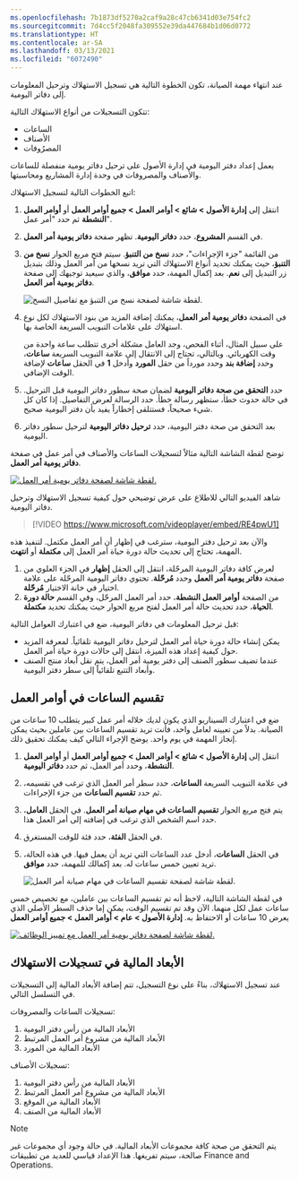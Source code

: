 ```yaml
---
ms.openlocfilehash: 7b1873df5270a2caf9a28c47cb6341d03e754fc2
ms.sourcegitcommit: 7d4cc5f2048fa309552e39da447684b1d06d0772
ms.translationtype: HT
ms.contentlocale: ar-SA
ms.lasthandoff: 03/13/2021
ms.locfileid: "6072490"
---
```

عند انتهاء مهمة الصيانة، تكون الخطوة التالية هي تسجيل الاستهلاك وترحيل المعلومات إلى دفاتر اليومية. 

تتكون التسجيلات من أنواع الاستهلاك التالية: 

- الساعات‬
- الأصناف
- المصرُوفات 

يعمل إعداد دفتر اليومية في إدارة الأصول على ترحيل دفاتر يومية منفصلة للساعات والأصناف والمصروفات في وحدة إدارة المشاريع ومحاسبتها.  

اتبع الخطوات التالية لتسجيل الاستهلاك:

1.  انتقل إلى **إدارة الأصول > شائع > أوامر العمل > جميع أوامر العمل** أو **أوامر العمل النشطة** ثم حدد "أمر عمل".
2.  في القسم **المشروع**، حدد **دفاتر اليومية**. تظهر صفحة **دفاتر يومية أمر العمل**.
3.  من القائمة "جزء الإجراءات"، حدد **نسخ من التنبؤ**. سيتم فتح مربع الحوار **نسخ من التنبؤ**، حيث يمكنك تحديد أنواع الاستهلاك التي تريد نسخها من أمر العمل وذلك بتبديل زر التبديل إلى **نعم**. بعد إكمال المهمة، حدد **موافق**، والذي سيعيد توجيهك إلى صفحة **دفاتر يومية أمر العمل**.

    ![لقطة شاشة لصفحة نسخ من التنبؤ مع تفاصيل النسخ.](../media/copy-from-forecast-ssm.png)
 
4.  في الصفحة **دفاتر يومية أمر العمل**، يمكنك إضافة المزيد من بنود الاستهلاك لكل نوع استهلاك على علامات التبويب السريعة الخاصة بها. 

    على سبيل المثال، أثناء الفحص، وجد العامل مشكلة أخرى تتطلب ساعة واحدة من وقت الكهربائي. وبالتالي، تحتاج إلى الانتقال إلى علامة التبويب السريعة **ساعات**، وحدد **إضافة بند** وحدد مورداً من حقل **المورد** وأدخل **1** في الحقل **ساعات** لإضافة الوقت الإضافي.

5.  حدد **التحقق من صحة دفاتر اليومية** لضمان صحة سطور دفاتر اليومية قبل الترحيل. في حالة حدوث خطأ، ستظهر رسالة خطأ. حدد الرسالة لعرض التفاصيل. إذا كان كل شيء صحيحاً، فستتلقى إخطاراً يفيد بأن دفتر اليومية صحيح.
6.  بعد التحقق من صحة دفتر اليومية، حدد **ترحيل دفاتر اليومية** لترحيل سطور دفاتر اليومية. 

توضح لقطة الشاشة التالية مثالاً لتسجيلات الساعات والأصناف في أمر عمل في صفحة **دفاتر يومية أمر العمل**.

[![لقطة شاشة لصفحة دفاتر يومية أمر العمل.](../media/work-order-journals-ssm.png)](../media/work-order-journals-ssm.png#lightbox)

شاهد الفيديو التالي للاطلاع على عرض توضيحي حول كيفية تسجيل الاستهلاك وترحيل دفاتر اليومية. 

 > [!VIDEO https://www.microsoft.com/videoplayer/embed/RE4pwU1]

والآن بعد ترحيل دفتر اليومية، سترغب في إظهار أن أمر العمل مكتمل. لتنفيذ هذه المهمة، تحتاج إلى تحديث حالة دورة حياة أمر العمل إلى **مكتملة** أو **انتهت**. 

1. لعرض كافة دفاتر اليومية المرحّلة، انتقل إلى الحقل **إظهار** في الجزء العلوي من صفحة **دفاتر يومية أمر العمل** وحدد **مُرحّلة**. تحتوي دفاتر اليومية المرحّلة على علامة اختيار في خانة الاختيار **مُرحّلة**. 
1. من الصفحة **أوامر العمل النشطة**، حدد أمر العمل المرحّل، وفي القسم **حالة دورة الحياة**، حدد تحديث حالة أمر العمل لفتح مربع الحوار حيث يمكنك تحديد **مكتملة**.

قبل ترحيل المعلومات في دفاتر اليومية، ضع في اعتبارك العوامل التالية: 

- يمكن إنشاء حالة دورة حياة أمر العمل لترحيل دفاتر اليومية تلقائياً. لمعرفة المزيد حول كيفية إعداد هذه الميزة، انتقل إلى حالات دورة حياة أمر العمل.
- عندما تضيف سطور الصنف إلى دفتر يومية أمر العمل، يتم نقل أبعاد منتج الصنف وأبعاد التتبع تلقائياً إلى سطر دفتر اليومية.

## <a name="split-hours-on-work-orders"></a>تقسيم الساعات في أوامر العمل 
ضع في اعتبارك السيناريو الذي يكون لديك خلاله أمر عمل كبير يتطلب 10 ساعات من الصيانة. بدلاً من تعيينه لعامل واحد، فأنت تريد تقسيم الساعات بين عاملين بحيث يمكن إنجاز المهمة في يوم واحد. يوضح الإجراء التالي كيف يمكنك تحقيق ذلك.

1.  انتقل إلى **إدارة الأصول > شائع > أوامر العمل > جميع أوامر العمل** أو **أوامر العمل النشطة**، وحدد أمر العمل، ثم حدد **دفاتر اليومية**.
2.  في علامة التبويب السريعة **الساعات**، حدد سطر أمر العمل الذي ترغب في تقسيمه، ثم حدد **تقسيم الساعات** من جزء الإجراءات.
3.  يتم فتح مربع الحوار **تقسيم الساعات في مهام صيانة أمر العمل**. في الحقل **العامل**، حدد اسم الشخص الذي ترغب في إضافته إلى أمر العمل هذا. 
4.  في الحقل **الفئة**، حدد فئة للوقت المستغرق.
5.  في الحقل **الساعات**، أدخل عدد الساعات التي تريد أن يعمل فيها. في هذه الحالة، تريد تعيين خمس ساعات له. بعد إكمالك للمهمة، حدد **موافق**.

    ![لقطة شاشة لصفحة تقسيم الساعات في مهام صيانة أمر العمل.](../media/split-hours-on-work-orders-ss.png)
 
في لقطة الشاشة التالية، لاحظ أنه تم تقسيم الساعات بين عاملين، مع تخصيص خمس ساعات عمل لكل منهما. الآن وقد تم تقسيم الوقت، يمكن إما حذف السطر الأصلي الذي يعرض 10 ساعات أو الاحتفاظ به.
**إدارة الأصول > عام > أوامر العمل > جميع أوامر العمل**
 
[![لقطة شاشة لصفحة دفاتر يومية أمر العمل مع تمييز الوظائف.](../media/split-hours-journal-ssm.png)](../media/split-hours-journal-ssm.png#lightbox)

## <a name="financial-dimensions-on-consumption-registrations"></a>الأبعاد المالية في تسجيلات الاستهلاك
عند تسجيل الاستهلاك، بناءً على نوع التسجيل، تتم إضافة الأبعاد المالية إلى التسجيلات في التسلسل التالي.

تسجيلات الساعات والمصروفات: 

1.  الأبعاد المالية من رأس دفتر اليومية 
2.  الأبعاد المالية من مشروع أمر العمل المرتبط
3.  الأبعاد المالية من المورد

تسجيلات الأصناف: 

1.  الأبعاد المالية من رأس دفتر اليومية 
2.  الأبعاد المالية من مشروع أمر العمل المرتبط 
3.  الأبعاد المالية من الموقع 
4.  الأبعاد المالية من الصنف

> [!NOTE]
> يتم التحقق من صحة كافة مجموعات الأبعاد المالية. في حالة وجود أي مجموعات غير صالحة، سيتم تفريغها. هذا الإعداد قياسي للعديد من تطبيقات Finance and Operations.